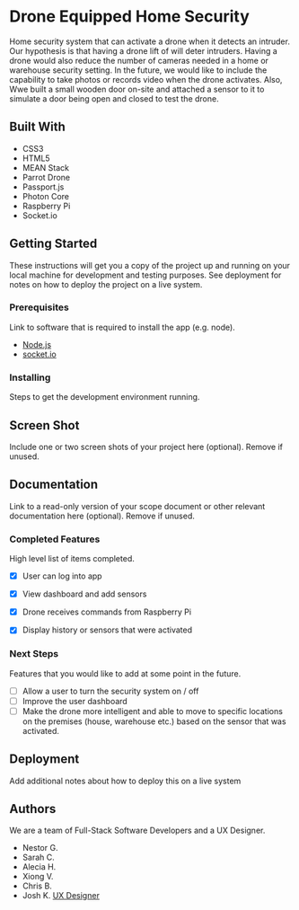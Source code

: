 # Drone Equipped Home Security

Home security system that can activate a drone when it detects an intruder. Our hypothesis is that having a drone lift of will deter intruders. Having a drone would also reduce the number of cameras needed in a home or warehouse security setting. In the future, we would like to include the capability to take photos or records video when the drone activates. Also, Wwe built a small wooden door on-site and attached a sensor to it to simulate a door being open and closed to test the drone.

## Built With

- CSS3
- HTML5
- MEAN Stack
- Parrot Drone
- Passport.js
- Photon Core
- Raspberry Pi
- Socket.io

## Getting Started

These instructions will get you a copy of the project up and running on your local machine for development and testing purposes. See deployment for notes on how to deploy the project on a live system.

### Prerequisites

Link to software that is required to install the app (e.g. node).

- [Node.js](https://nodejs.org/en/)
- [socket.io](https://socket.io/)


### Installing

Steps to get the development environment running.

## Screen Shot

Include one or two screen shots of your project here (optional). Remove if unused.

## Documentation

Link to a read-only version of your scope document or other relevant documentation here (optional). Remove if unused.

### Completed Features

High level list of items completed.

- [x] User can log into app
- [x] View dashboard and add sensors
- [x] Drone receives commands from Raspberry Pi
- [x] Display history or sensors that were activated



### Next Steps

Features that you would like to add at some point in the future.

- [ ] Allow a user to turn the security system on / off
- [ ] Improve the user dashboard
- [ ] Make the drone more intelligent and able to move to specific locations on the premises (house, warehouse etc.) based on the sensor that was activated.

## Deployment

Add additional notes about how to deploy this on a live system

## Authors

We are a team of Full-Stack Software Developers and a UX Designer.
* Nestor G. 
* Sarah C. 
* Alecia H. 
* Xiong V.
* Chris B.
* Josh K. [UX Designer](https://www.joshkaeding.com/) 



